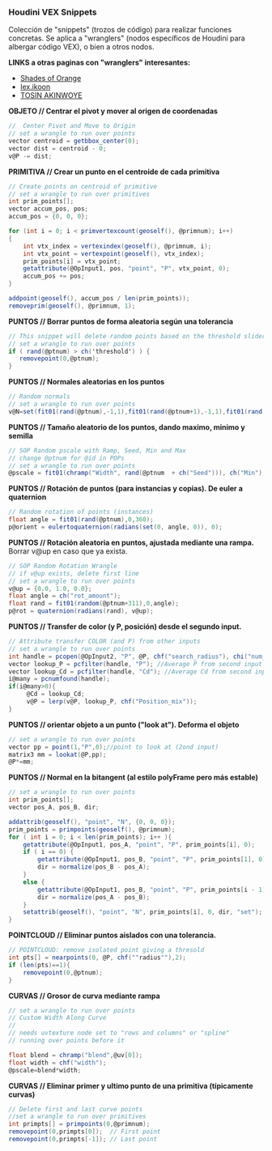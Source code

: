 ### Houdini VEX  Snippets

Colección de "snippets" (trozos de código) para realizar funciones concretas. Se aplica a "wranglers" (nodos específicos de Houdini para albergar código VEX), o bien a otros nodos.   

**LINKS a otras paginas con "wranglers" interesantes:**    
- [Shades of Orange](http://shadesoforange.de/wrangles/)   
- [lex.ikoon](http://lex.ikoon.cz/vex-snippets/)   
- [TOSIN AKINWOYE](https://tosinakinwoye.com/2017/01/23/houdini-vex-snippets/)   


**OBJETO // Centrar el pivot y mover al origen de coordenadas** 
```C#
//  Center Pivot and Move to Origin
// set a wrangle to run over points
vector centroid = getbbox_center(0);
vector dist = centroid - 0;
v@P -= dist;
```
**PRIMITIVA // Crear un punto en el centroide de cada primitiva** 
```C#
// Create points on centroid of primitive
// set a wrangle to run over primitives
int prim_points[];
vector accum_pos, pos;
accum_pos = {0, 0, 0};

for (int i = 0; i < primvertexcount(geoself(), @primnum); i++)
{
    int vtx_index = vertexindex(geoself(), @primnum, i);
    int vtx_point = vertexpoint(geoself(), vtx_index); 
    prim_points[i] = vtx_point;
    getattribute(@OpInput1, pos, "point", "P", vtx_point, 0);
    accum_pos += pos;
}

addpoint(geoself(), accum_pos / len(prim_points));
removeprim(geoself(), @primnum, 1);
```
**PUNTOS // Borrar puntos de forma aleatoria según una tolerancia** 
```C#
// This snippet will delete random points based on the threshold slider
// set a wrangle to run over points
if ( rand(@ptnum) > ch('threshold') ) {
   removepoint(0,@ptnum);
}
```
**PUNTOS // Normales aleatorias en los puntos** 
```C#
// Random normals
// set a wrangle to run over points
v@N=set(fit01(rand(@ptnum),-1,1),fit01(rand(@ptnum+1),-1,1),fit01(rand(@ptnum+2),-1,1));
```
**PUNTOS // Tamaño aleatorio de los puntos, dando maximo, minimo y semilla** 
```C#
// SOP Random pscale with Ramp, Seed, Min and Max
// change @ptnum for @id in POPs
// set a wrangle to run over points
@pscale = fit01(chramp("Width", rand(@ptnum  + ch("Seed"))), ch("Min"), ch("Max"));
```
**PUNTOS // Rotación de puntos (para instancias y copias). De euler a quaternion** 
```C#
// Random rotation of points (instances)
float angle = fit01(rand(@ptnum),0,360);
p@orient = eulertoquaternion(radians(set(0, angle, 0)), 0);
```
**PUNTOS // Rotación aleatoria en puntos, ajustada mediante una rampa.**
Borrar v@up en caso que ya exista.
```C#
// SOP Random Rotation Wrangle
// if v@up exists, delete first line
// set a wrangle to run over points
v@up = {0.0, 1.0, 0.0};
float angle = ch("rot_amount");
float rand = fit01(random(@ptnum+311),0,angle);
p@rot = quaternion(radians(rand), v@up);
```

**PUNTOS // Transfer de color (y P, posición) desde el segundo input.**
```C#
// Attribute transfer COLOR (and P) from other inputs
// set a wrangle to run over points
int handle = pcopen(@OpInput2, "P", @P, chf("search_radius"), chi("num_of_Points"));
vector lookup_P = pcfilter(handle, "P"); //Average P from second input
vector lookup_Cd = pcfilter(handle, "Cd"); //Average Cd from second input
i@many = pcnumfound(handle);
if(i@many>0){
     @Cd = lookup_Cd;
     v@P = lerp(v@P, lookup_P, chf("Position_mix"));
}
```
**PUNTOS // orientar objeto a un punto ("look at"). Deforma el objeto**
```C#
// set a wrangle to run over points
vector pp = point(1,"P",0);//point to look at (2ond input)
matrix3 mm = lookat(@P,pp);
@P*=mm;
```
**PUNTOS // Normal en la bitangent (al estilo polyFrame pero más estable)**
```C#
// set a wrangle to run over points
int prim_points[];
vector pos_A, pos_B, dir;

addattrib(geoself(), "point", "N", {0, 0, 0});
prim_points = primpoints(geoself(), @primnum);
for ( int i = 0; i < len(prim_points); i++ ){
    getattribute(@OpInput1, pos_A, "point", "P", prim_points[i], 0);
    if ( i == 0) {
        getattribute(@OpInput1, pos_B, "point", "P", prim_points[1], 0);
        dir = normalize(pos_B - pos_A);
    }
    else {
        getattribute(@OpInput1, pos_B, "point", "P", prim_points[i - 1], 0);
        dir = normalize(pos_A - pos_B);
    }
    setattrib(geoself(), "point", "N", prim_points[i], 0, dir, "set");
}
```

**POINTCLOUD // Eliminar puntos aislados con una tolerancia.**
```C#
// POINTCLOUD: remove isolated point giving a thresold
int pts[] = nearpoints(0, @P, chf(""radius""),2);
if (len(pts)==1){
    removepoint(0,@ptnum);
}
```

**CURVAS // Grosor de curva mediante rampa**
```C#
// set a wrangle to run over points
// Custom Width Along Curve
// 
// needs uvtexture node set to "rows and columns" or "spline"
// running over points before it

float blend = chramp("blend",@uv[0]);
float width = chf("width");
@pscale=blend*width;
```
**CURVAS // Eliminar primer y ultimo punto de una primitiva (típicamente curvas)**
```C#
// Delete first and last curve points
//set a wrangle to run over primitives
int primpts[] = primpoints(0,@primnum);
removepoint(0,primpts[0]);  // First point
removepoint(0,primpts[-1]); // Last point
```

